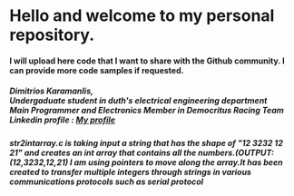 <h1>Hello and welcome to my personal repository.</h1>
<h4>I will upload here code that I want to share with the Github community. I can provide more code samples if requested.</h4>
<h5>Dimitrios Karamanlis,<br>Undergaduate student in duth's electrical engineering department <br>Main Programmer and Electronics Member in Democritus Racing Team<br>Linkedin profile : <a href="https://www.linkedin.com/in/dimitrios-karamanlis-0ab391216/">My profile</a></h5>
<h5>str2intarray.c is taking input a string that has the shape of "12 3232 12 21" and creates an int array that contains all the numbers.(OUTPUT:(12,3232,12,21) I am using pointers to move along the array.It has been created to transfer multiple integers through strings in various communications protocols such as serial protocol</h5>
